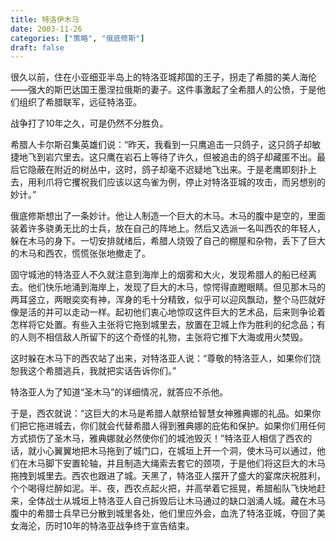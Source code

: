 ```yaml
---
title: 特洛伊木马
date: 2003-11-26
categories: ["策略", "俄底修斯"]
draft: false
---
```


很久以前，住在小亚细亚半岛上的特洛亚城邦国的王子，拐走了希腊的美人海伦——强大的斯巴达国王墨涅拉俄斯的妻子。这件事激起了全希腊人的公愤，于是他们组织了希腊联军，远征特洛亚。

战争打了10年之久，可是仍然不分胜负。

希腊人卡尔斯召集英雄们说：“昨天，我看到一只鹰追击一只鸽子，这只鸽子却敏捷地飞到岩穴里去。这只鹰在岩石上等待了许久，但被追击的鸽子却藏匿不出。最后它隐蔽在附近的树丛中，这时，鸽子却毫不迟疑地飞出来。于是老鹰即刻扑上去，用利爪将它攫祝我们应该以这鸟雀为例，停止对特洛亚城的攻击，而另想别的妙计。”

俄底修斯想出了一条妙计。他让人制造一个巨大的木马。木马的腹中是空的，里面装着许多骁勇无比的士兵，放在自己的阵地上。然后又选派一名叫西农的年轻人，躲在木马的身下。一切安排就绪后，希腊人烧毁了自己的棚屋和杂物，丢下了巨大的木马和西农，慌慌张张地撤走了。

固守城池的特洛亚人不久就注意到海岸上的烟雾和大火，发现希腊人的船已经离去。他们快乐地涌到海岸上，发现了巨大的木马，惊愕得直瞪眼睛。但见那木马的两耳竖立，两眼奕奕有神，浑身的毛十分精致，似乎可以迎风飘动，整个马匹就好像是活的并可以走动一样。起初他们衷心地惊叹这件巨大的艺术品，后来则争论着怎样将它处置。有些入主张将它拖到城里去，放置在卫城上作为胜利的纪念品；有的人则不相信敌人所留下的这个奇怪的礼物，主张将它推下大海或用火焚毁。

这时躲在木马下的西农站了出来，对特洛亚人说：“尊敬的特洛亚人，如果你们饶恕我这个希腊逃兵，我就把实话告诉你们。”

特洛亚人为了知道“圣木马”的详细情况，就答应不杀他。

于是，西农就说：“这巨大的木马是希腊人献祭给智慧女神雅典娜的礼品。如果你们把它拖进城去，你们就会代替希腊人得到雅典娜的庇佑和保护。如果你们用任何方式损伤了圣木马，雅典娜就必然使你们的城池毁灭！”特洛亚人相信了西农的话，就小心翼翼地把木马拖到了城门口，在城垣上开一个洞，使木马可以通过，他们在木马脚下安置轮轴，并且制造大绳索去套它的颈项，于是他们将这巨大的木马拖拽到城里去。西农也跟进了城。天黑了，特洛亚人摆开了盛大的宴席庆祝胜利，个个喝得烂醉如泥。半、夜，西农点起火把，并高举着它摇晃，希腊船队飞快地赶来，全体战士从城垣上特洛亚人自己拆毁后让木马通过的缺口汹涌人城。藏在木马腹中的希腊士兵早已分散到城里各处，他们里应外会，血洗了特洛亚城，夺回了美女海沦，历时10年的特洛亚战争终于宣告结束。